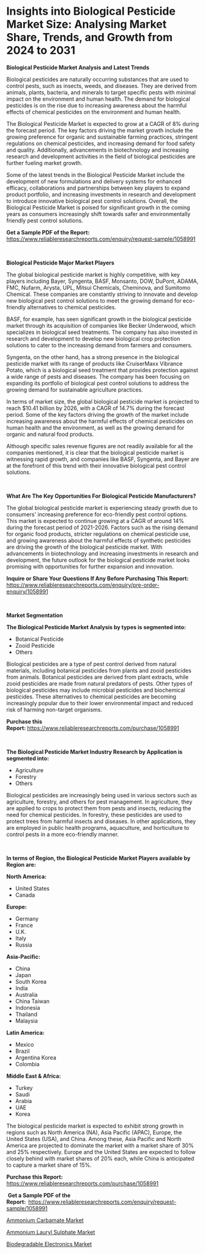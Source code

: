 <p><h1>Insights into Biological Pesticide Market Size: Analysing Market Share, Trends, and Growth from 2024 to 2031</h1></p><p><strong>Biological Pesticide Market Analysis and Latest Trends</strong></p>
<p><p>Biological pesticides are naturally occurring substances that are used to control pests, such as insects, weeds, and diseases. They are derived from animals, plants, bacteria, and minerals to target specific pests with minimal impact on the environment and human health. The demand for biological pesticides is on the rise due to increasing awareness about the harmful effects of chemical pesticides on the environment and human health.</p><p>The Biological Pesticide Market is expected to grow at a CAGR of 8% during the forecast period. The key factors driving the market growth include the growing preference for organic and sustainable farming practices, stringent regulations on chemical pesticides, and increasing demand for food safety and quality. Additionally, advancements in biotechnology and increasing research and development activities in the field of biological pesticides are further fueling market growth.</p><p>Some of the latest trends in the Biological Pesticide Market include the development of new formulations and delivery systems for enhanced efficacy, collaborations and partnerships between key players to expand product portfolio, and increasing investments in research and development to introduce innovative biological pest control solutions. Overall, the Biological Pesticide Market is poised for significant growth in the coming years as consumers increasingly shift towards safer and environmentally friendly pest control solutions.</p></p>
<p><strong>Get a Sample PDF of the Report:&nbsp;</strong> <a href="https://www.reliableresearchreports.com/enquiry/request-sample/1058991">https://www.reliableresearchreports.com/enquiry/request-sample/1058991</a></p>
<p>&nbsp;</p>
<p><strong>Biological Pesticide Major Market Players</strong></p>
<p><p>The global biological pesticide market is highly competitive, with key players including Bayer, Syngenta, BASF, Monsanto, DOW, DuPont, ADAMA, FMC, Nufarm, Arysta, UPL, Mitsui Chemicals, Cheminova, and Sumitomo Chemical. These companies are constantly striving to innovate and develop new biological pest control solutions to meet the growing demand for eco-friendly alternatives to chemical pesticides.</p><p>BASF, for example, has seen significant growth in the biological pesticide market through its acquisition of companies like Becker Underwood, which specializes in biological seed treatments. The company has also invested in research and development to develop new biological crop protection solutions to cater to the increasing demand from farmers and consumers.</p><p>Syngenta, on the other hand, has a strong presence in the biological pesticide market with its range of products like CruiserMaxx Vibrance Potato, which is a biological seed treatment that provides protection against a wide range of pests and diseases. The company has been focusing on expanding its portfolio of biological pest control solutions to address the growing demand for sustainable agriculture practices.</p><p>In terms of market size, the global biological pesticide market is projected to reach $10.41 billion by 2026, with a CAGR of 14.7% during the forecast period. Some of the key factors driving the growth of the market include increasing awareness about the harmful effects of chemical pesticides on human health and the environment, as well as the growing demand for organic and natural food products.</p><p>Although specific sales revenue figures are not readily available for all the companies mentioned, it is clear that the biological pesticide market is witnessing rapid growth, and companies like BASF, Syngenta, and Bayer are at the forefront of this trend with their innovative biological pest control solutions.</p></p>
<p>&nbsp;</p>
<p><strong>What Are The Key Opportunities For Biological Pesticide Manufacturers?</strong></p>
<p><p>The global biological pesticide market is experiencing steady growth due to consumers' increasing preference for eco-friendly pest control options. This market is expected to continue growing at a CAGR of around 14% during the forecast period of 2021-2026. Factors such as the rising demand for organic food products, stricter regulations on chemical pesticide use, and growing awareness about the harmful effects of synthetic pesticides are driving the growth of the biological pesticide market. With advancements in biotechnology and increasing investments in research and development, the future outlook for the biological pesticide market looks promising with opportunities for further expansion and innovation.</p></p>
<p><strong>Inquire or Share Your Questions If Any Before Purchasing This Report:</strong> <a href="https://www.reliableresearchreports.com/enquiry/pre-order-enquiry/1058991">https://www.reliableresearchreports.com/enquiry/pre-order-enquiry/1058991</a></p>
<p>&nbsp;</p>
<p><strong>Market Segmentation</strong></p>
<p><strong>The Biological Pesticide Market Analysis by types is segmented into:</strong></p>
<p><ul><li>Botanical Pesticide</li><li>Zooid Pesticide</li><li>Others</li></ul></p>
<p><p>Biological pesticides are a type of pest control derived from natural materials, including botanical pesticides from plants and zooid pesticides from animals. Botanical pesticides are derived from plant extracts, while zooid pesticides are made from natural predators of pests. Other types of biological pesticides may include microbial pesticides and biochemical pesticides. These alternatives to chemical pesticides are becoming increasingly popular due to their lower environmental impact and reduced risk of harming non-target organisms.</p></p>
<p><strong>Purchase this Report:&nbsp;</strong><a href="https://www.reliableresearchreports.com/purchase/1058991">https://www.reliableresearchreports.com/purchase/1058991</a></p>
<p>&nbsp;</p>
<p><strong>The Biological Pesticide Market Industry Research by Application is segmented into:</strong></p>
<p><ul><li>Agriculture</li><li>Forestry</li><li>Others</li></ul></p>
<p><p>Biological pesticides are increasingly being used in various sectors such as agriculture, forestry, and others for pest management. In agriculture, they are applied to crops to protect them from pests and insects, reducing the need for chemical pesticides. In forestry, these pesticides are used to protect trees from harmful insects and diseases. In other applications, they are employed in public health programs, aquaculture, and horticulture to control pests in a more eco-friendly manner.</p></p>
<p>&nbsp;</p>
<p><strong>In terms of Region, the Biological Pesticide Market Players available by Region are:</strong></p>
<p>
    <p> <strong> North America: </strong>
        <ul>
            <li>United States</li>
            <li>Canada</li>
        </ul>
        </p> 
    <p> <strong> Europe: </strong>
        <ul>
            <li>Germany</li>
            <li>France</li>
            <li>U.K.</li>
            <li>Italy</li>
            <li>Russia</li>
        </ul>
        </p> 
    <p> <strong> Asia-Pacific: </strong>
        <ul>
            <li>China</li>
            <li>Japan</li>
            <li>South Korea</li>
            <li>India</li>
            <li>Australia</li>
            <li>China Taiwan</li>
            <li>Indonesia</li>
            <li>Thailand</li>
            <li>Malaysia</li>
        </ul>
        </p> 
    <p> <strong> Latin America: </strong>
        <ul>
            <li>Mexico</li>
            <li>Brazil</li>
            <li>Argentina Korea</li>
            <li>Colombia</li>
        </ul>
        </p> 
    <p> <strong> Middle East & Africa: </strong>
        <ul>
            <li>Turkey</li>
            <li>Saudi</li>
            <li>Arabia</li>
            <li>UAE</li>
            <li>Korea</li>
        </ul>
    </p>
    </p>
<p><p>The biological pesticide market is expected to exhibit strong growth in regions such as North America (NA), Asia Pacific (APAC), Europe, the United States (USA), and China. Among these, Asia Pacific and North America are projected to dominate the market with a market share of 30% and 25% respectively. Europe and the United States are expected to follow closely behind with market shares of 20% each, while China is anticipated to capture a market share of 15%.</p></p>
<p><strong>Purchase this Report: </strong><a href="https://www.reliableresearchreports.com/purchase/1058991">https://www.reliableresearchreports.com/purchase/1058991</a></p>
<p>&nbsp;<strong>Get a Sample PDF of the Report:&nbsp;&nbsp;</strong><a href="https://www.reliableresearchreports.com/enquiry/request-sample/1058991">https://www.reliableresearchreports.com/enquiry/request-sample/1058991</a></p>
<p><strong></strong></p>
<p><p><a href="https://github.com/wwwkeltoum/Market-Research-Report-List-2/blob/main/ammonium-carbamate-market.md">Ammonium Carbamate Market</a></p><p><a href="https://github.com/gamblestampleyjenny50m5sl6/Market-Research-Report-List-1/blob/main/ammonium-lauryl-sulphate-market.md">Ammonium Lauryl Sulphate Market</a></p><p><a href="https://github.com/nicholepatriciadoylenwnrjr0/Market-Research-Report-List-1/blob/main/biodegradable-electronics-market.md">Biodegradable Electronics Market</a></p></p>
